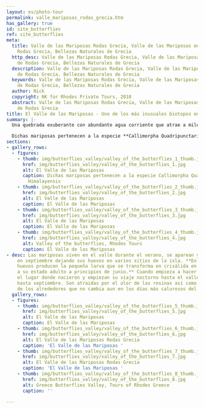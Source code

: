 ```yaml
---
layout: es/photo-tour
permalink: valle_mariposas_rodas_grecia.htm
has_gallery: true
id: site_butterflies
ref: site_butterflies
meta:
  title: Valle de las Mariposas Rodas Grecia, Valle de las Mariposas en la Isla de
    Rodas Grecia, Bellezas Naturales de Grecia
  http_desc: Valle de las Mariposas Rodas Grecia, Valle de las Mariposas en la Isla
    de Rodas Grecia, Bellezas Naturales de Grecia
  description: Valle de las Mariposas Rodas Grecia, Valle de las Mariposas en la Isla
    de Rodas Grecia, Bellezas Naturales de Grecia
  keywords: Valle de las Mariposas Rodas Grecia, Valle de las Mariposas en la Isla
    de Rodas Grecia, Bellezas Naturales de Grecia
  author: Nick
  copyright: NK for Rhodes Private Tours, 2018
  abstract: Valle de las Mariposas Rodas Grecia, Valle de las Mariposas en la Isla
    de Rodas Grecia
title: El Valle de las Mariposas - Uno de los más inusuales biotopos en Europa
summary: |-
  Una quebrada exuberante con abundante agua corriente que atrae a miles de turistas cada año.

  Dichas mariposas pertenecen a la especie **Callimorpha Quadripunctaria Himalayensis** puesto que fueron descubiertas por primera vez en los Himalayas. Desde entonces se ha sabido que también pueden encontrarse en Brasil, Perú, Australia, California y donde los árboles Liquidabar Ortinalis sean nativos ya que éstos contienen una resina con un aroma distintivo y fuerte.
sections:
- gallery_rows:
  - figures:
    - thumb: img/butterflies_valley/valley_of_the_butterflies_1_thumb.jpg
      href: img/butterflies_valley/valley_of_the_butterflies_1.jpg
      alt: El Valle de las Mariposas
      caption: Dichas mariposas pertenecen a la especie Callimorpha Quadripunctaria
        Himalayensis
    - thumb: img/butterflies_valley/valley_of_the_butterflies_2_thumb.jpg
      href: img/butterflies_valley/valley_of_the_butterflies_2.jpg
      alt: El Valle de las Mariposas
      caption: El Valle de las Mariposas
    - thumb: img/butterflies_valley/valley_of_the_butterflies_3_thumb.jpg
      href: img/butterflies_valley/valley_of_the_butterflies_3.jpg
      alt: El Valle de las Mariposas
      caption: El Valle de las Mariposas
    - thumb: img/butterflies_valley/valley_of_the_butterflies_4_thumb.jpg
      href: img/butterflies_valley/valley_of_the_butterflies_4.jpg
      alt: Valley of the butterflies, Rhodes Tours
      caption: El Valle de las Mariposas
- desc: Las mariposas viven en el valle durante el verano, se aparean y luego se marchan
    en septiembre dejando sus huevos en varios sitios de la isla. **En abril estos
    huevos producen la pequeña larva que se transforma en crisálida en mayo y llegan
    a su estado adulto a principios de junio.** Cuando empieza a hacer calor, abandonan
    el lugar donde nacieron y empiezan su viaje nocturno hasta el valle donde permanecerán
    hasta septiembre. Son atraidas por el olor de las resinas así como por la frescura
    de los alrededores que no cambia aun en los días más calurosos del verano.
  gallery_rows:
  - figures:
    - thumb: img/butterflies_valley/valley_of_the_butterflies_5_thumb.jpg
      href: img/butterflies_valley/valley_of_the_butterflies_5.jpg
      alt: El Valle de las Mariposas
      caption: El Valle de las Mariposas
    - thumb: img/butterflies_valley/valley_of_the_butterflies_6_thumb.jpg
      href: img/butterflies_valley/valley_of_the_butterflies_6.jpg
      alt: El Valle de las Mariposas Rodas Grecia
      caption: 'El Valle de las Mariposas '
    - thumb: img/butterflies_valley/valley_of_the_butterflies_7_thumb.jpg
      href: img/butterflies_valley/valley_of_the_butterflies_7.jpg
      alt: El Valle de las Mariposas Rodas Grecia
      caption: 'El Valle de las Mariposas '
    - thumb: img/butterflies_valley/valley_of_the_butterflies_8_thumb.jpg
      href: img/butterflies_valley/valley_of_the_butterflies_8.jpg
      alt: Greece Butterflies Valley, Tours of Rhodes Greece
      caption: ''

---
```

